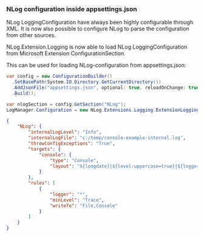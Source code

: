 ### NLog configuration inside appsettings.json
NLog LoggingConfiguration have always been highly configurable through XML. It is now also possible
to configure NLog to parse the configuration from other sources.

NLog.Extension.Logging is now able to load NLog LoggingConfiguration from Microsoft Extension ConfigurationSection.

This can be used for loading NLog-configuration from appsettings.json:

```c#
var config = new ConfigurationBuilder()
  .SetBasePath(System.IO.Directory.GetCurrentDirectory())
  .AddJsonFile("appsettings.json", optional: true, reloadOnChange: true)
  .Build();

var nlogSection = config.GetSection("NLog");
LogManager.Configuration = new NLog.Extensions.Logging.ExtensionLoggingConfiguration(nlogSection);
```

```json
{
    "NLog": {
        "internalLogLevel": "Info",
        "internalLogFile": "c:/temp/console-example-internal.log",
        "throwConfigExceptions": "True",
        "targets": {
            "console": {
                "type": "Console",
                "layout": "${longdate}|${level:uppercase=true}|${logger}|${message}${exception:format=tostring}"
            }
        },
        "rules": [
            {
                "logger": "*",
                "minLevel": "Trace",
                "writeTo": "File,Console"
            }
        ]
    }
}
```
